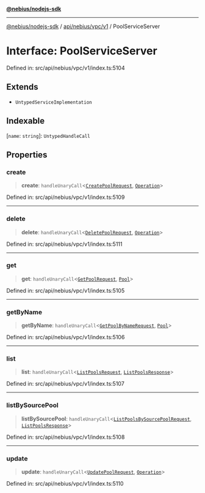 [**@nebius/nodejs-sdk**](../../../../../README.md)

---

[@nebius/nodejs-sdk](../../../../../README.md) / [api/nebius/vpc/v1](../README.md) / PoolServiceServer

# Interface: PoolServiceServer

Defined in: src/api/nebius/vpc/v1/index.ts:5104

## Extends

- `UntypedServiceImplementation`

## Indexable

\[`name`: `string`\]: `UntypedHandleCall`

## Properties

### create

> **create**: `handleUnaryCall`\<[`CreatePoolRequest`](CreatePoolRequest.md), [`Operation`](../../../common/v1/interfaces/Operation.md)\>

Defined in: src/api/nebius/vpc/v1/index.ts:5109

---

### delete

> **delete**: `handleUnaryCall`\<[`DeletePoolRequest`](DeletePoolRequest.md), [`Operation`](../../../common/v1/interfaces/Operation.md)\>

Defined in: src/api/nebius/vpc/v1/index.ts:5111

---

### get

> **get**: `handleUnaryCall`\<[`GetPoolRequest`](GetPoolRequest.md), [`Pool`](Pool.md)\>

Defined in: src/api/nebius/vpc/v1/index.ts:5105

---

### getByName

> **getByName**: `handleUnaryCall`\<[`GetPoolByNameRequest`](GetPoolByNameRequest.md), [`Pool`](Pool.md)\>

Defined in: src/api/nebius/vpc/v1/index.ts:5106

---

### list

> **list**: `handleUnaryCall`\<[`ListPoolsRequest`](ListPoolsRequest.md), [`ListPoolsResponse`](ListPoolsResponse.md)\>

Defined in: src/api/nebius/vpc/v1/index.ts:5107

---

### listBySourcePool

> **listBySourcePool**: `handleUnaryCall`\<[`ListPoolsBySourcePoolRequest`](ListPoolsBySourcePoolRequest.md), [`ListPoolsResponse`](ListPoolsResponse.md)\>

Defined in: src/api/nebius/vpc/v1/index.ts:5108

---

### update

> **update**: `handleUnaryCall`\<[`UpdatePoolRequest`](UpdatePoolRequest.md), [`Operation`](../../../common/v1/interfaces/Operation.md)\>

Defined in: src/api/nebius/vpc/v1/index.ts:5110
